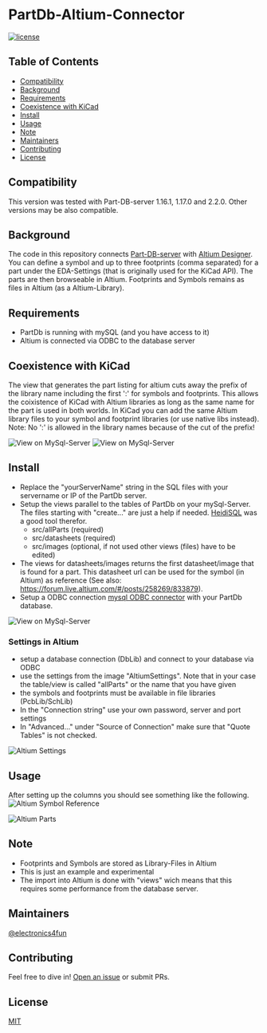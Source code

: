 # PartDb-Altium-Connector

[![license](https://img.shields.io/github/license/:user/:repo.svg)](LICENSE)


## Table of Contents

- [Compatibility](#compatibility)
- [Background](#background)
- [Requirements](#requirements)
- [Coexistence with KiCad](#coexistence)
- [Install](#install)
- [Usage](#usage)
- [Note](#note)
- [Maintainers](#maintainers)
- [Contributing](#contributing)
- [License](#license)


## Compatibility
This version was tested with Part-DB-server 1.16.1, 1.17.0 and 2.2.0.
Other versions may be also compatible.


## Background
The code in this repository connects [Part-DB-server](https://github.com/Part-DB/Part-DB-server) with [Altium Designer](https://www.altium.com/de/altium-designer).
You can define a symbol and up to three footprints (comma separated) for a part under the EDA-Settings (that is originally used for the KiCad API).
The parts are then browseable in Altium.
Footprints and Symbols remains as files in Altium (as a Altium-Library).


## Requirements
- PartDb is running with mySQL (and you have access to it)
- Altium is connected via ODBC to the database server


## Coexistence with KiCad
The view that generates the part listing for altium cuts away the prefix of the library name including the first ':' for symbols and footprints.
This allows the coixistence of KiCad with Altium libraries as long as the same name for the part is used in both worlds.
In KiCad you can add the same Altium library files to your symbol and footprint libraries (or use native libs instead).
Note: No ':' is allowed in the library names because of the cut of the prefix!

![View on MySql-Server](/doc/KiCadFootprintLibSettings.jpg)
![View on MySql-Server](/doc/KiCadSymbolLibSettings.jpg)


## Install
- Replace the "yourServerName" string in the SQL files with your servername or IP of the PartDb server.
- Setup the views parallel to the tables of PartDb on your mySql-Server. The files starting with "create..." are just a help if needed. [HeidiSQL](https://www.heidisql.com) was a good tool therefor.
  - src/allParts (required)
  - src/datasheets (required)
  - src/images (optional, if not used other views (files) have to be edited)
- The views for datasheets/images returns the first datasheet/image that is found for a part. This datasheet url can be used for the symbol (in Altium) as reference (See also: https://forum.live.altium.com/#/posts/258269/833879).
- Setup a ODBC connection [mysql ODBC connector](https://dev.mysql.com/downloads/connector/odbc/) with your PartDb database.

![View on MySql-Server](/doc/ViewOnPartDb.jpg)


### Settings in Altium
- setup a database connection (DbLib) and connect to your database via ODBC
- use the settings from the image "AltiumSettings". Note that in your case the table/view is called "allParts" or the name that you have given
- the symbols and footprints must be available in file libraries (PcbLib/SchLib)
- In the "Connection string" use your own password, server and port settings
- In "Advanced..." under "Source of Connection" make sure that "Quote Tables" is not checked. 
  
![Altium Settings](/doc/AltiumDbLibSettings.jpg)


## Usage
After setting up the columns you should see something like the following.
![Altium Symbol Reference](/doc/ComponentsView.jpg)

![Altium Parts](/doc/AltiumDbColumns.jpg)


## Note
- Footprints and Symbols are stored as Library-Files in Altium
- This is just an example and experimental
- The import into Altium is done with "views" wich means that this requires some performance from the database server.

  
## Maintainers

[@electronics4fun](https://github.com/electronics4fun)


## Contributing

Feel free to dive in! [Open an issue](https://github.com/electronics4fun/PartDb-Altium-Connector/issues/new) or submit PRs.


## License

[MIT](LICENSE)







